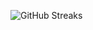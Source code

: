 ![GitHub Streaks](https://github-streaks-mqc9.onrender.com/streak/happilli/image?theme=midnight&cache_bust=1743086567&lang=ja)
